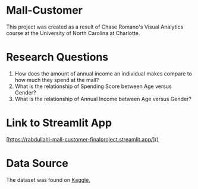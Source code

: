 # Mall-Customer
This project was created as a result of Chase Romano's Visual Analytics course at the University of North Carolina at Charlotte. 

# Research Questions
1. How does the amount of annual income an individual makes compare to how much they spend at the mall?
2. What is the relationship of Spending Score between Age versus Gender?
3. What is the relationship of Annual Income between Age versus Gender?







# Link to Streamlit App
[https://rabdullahi-mall-customer-finalproject.streamlit.app/]()




# Data Source 
The dataset was found on [Kaggle.](https://www.kaggle.com/datasets/vjchoudhary7/customer-segmentation-tutorial-in-python)
